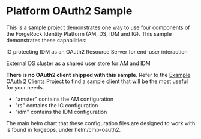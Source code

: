 # Platform OAuth2 Sample

This is a sample project demonstrates one way to use four components of the ForgeRock Identity Platform (AM, DS, IDM and IG). This sample demonstrates these capabilities:

IG protecting IDM as an OAuth2 Resource Server for end-user interaction

External DS cluster as a shared user store for AM and IDM

**There is no OAuth2 client shipped with this sample**. Refer to the [Example OAuth 2 Clients Project](https://github.com/ForgeRock/exampleOAuth2Clients) to find a sample client that will be the most useful for your needs.

 - "amster" contains the AM configuration
 - "rs" contains the IG configuration
 - "idm" contains the IDM configuration

The main helm chart that these configuration files are designed to work with is found in forgeops, under helm/cmp-oauth2.
